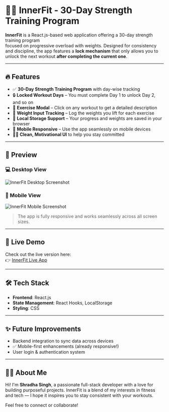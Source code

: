 # 🏋️‍♀️ InnerFit - 30-Day Strength Training Program

**InnerFit** is a React.js-based web application offering a 30-day strength training program  
focused on progressive overload with weights. Designed for consistency and discipline, the app features a **lock mechanism** that only allows you to unlock the next workout **after completing the current one**.

---

## 🔥 Features

- ✅ **30-Day Strength Training Program** with day-wise tracking  
- 🔒 **Locked Workout Days** – You must complete Day 1 to unlock Day 2, and so on  
- 🧠 **Exercise Modal** – Click on any workout to get a detailed description  
- 💪 **Weight Input Tracking** – Log the weights you lift for each exercise  
- 💾 **Local Storage Support** – Your progress and weights are saved in your browser  
- 📱 **Mobile Responsive** – Use the app seamlessly on mobile devices  
- 🧘‍♀️ **Clean, Motivational UI** to help you stay committed

---

## 📸 Preview

### 💻 Desktop View
![InnerFit Desktop Screenshot](public/screenshots/Desktop.png)

### 📱 Mobile View
![InnerFit Mobile Screenshot](public/screenshots/Mobile.png)

> The app is fully responsive and works seamlessly across all screen sizes.

---

## 🚀 Live Demo
Check out the live version here:  
👉 [InnerFit Live App](https://your-deployment-link.com)

---

## 🛠️ Tech Stack

- **Frontend**: React.js  
- **State Management**: React Hooks, LocalStorage  
- **Styling**: CSS

---

## ✨ Future Improvements

- Backend integration to sync data across devices  
- ✅ Mobile-first enhancements (already responsive!)  
- User login & authentication system  

---

## 👩‍💻 About Me

Hi! I'm **Shradha Singh**, a passionate full-stack developer with a love for building purposeful projects. InnerFit is a blend of my interests in fitness and tech — I hope it inspires you to stay consistent with your workouts.

Feel free to connect or collaborate!

